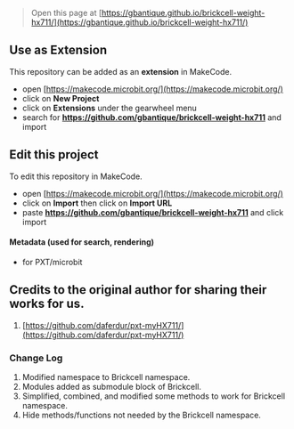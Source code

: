 
> Open this page at [https://gbantique.github.io/brickcell-weight-hx711/](https://gbantique.github.io/brickcell-weight-hx711/)

## Use as Extension

This repository can be added as an **extension** in MakeCode.

* open [https://makecode.microbit.org/](https://makecode.microbit.org/)
* click on **New Project**
* click on **Extensions** under the gearwheel menu
* search for **https://github.com/gbantique/brickcell-weight-hx711** and import

## Edit this project

To edit this repository in MakeCode.

* open [https://makecode.microbit.org/](https://makecode.microbit.org/)
* click on **Import** then click on **Import URL**
* paste **https://github.com/gbantique/brickcell-weight-hx711** and click import

#### Metadata (used for search, rendering)

* for PXT/microbit
<script src="https://makecode.com/gh-pages-embed.js"></script><script>makeCodeRender("{{ site.makecode.home_url }}", "{{ site.github.owner_name }}/{{ site.github.repository_name }}");</script>

## Credits to the original author for sharing their works for us.

1. [https://github.com/daferdur/pxt-myHX711/](https://github.com/daferdur/pxt-myHX711/)

### Change Log
1. Modified namespace to Brickcell namespace.
2. Modules added as submodule block of Brickcell.
3. Simplified, combined, and modified some methods to work for Brickcell namespace.
4. Hide methods/functions not needed by the Brickcell namespace.